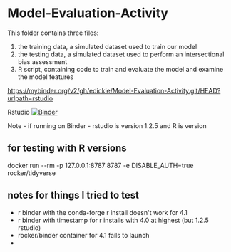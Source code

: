 # Model-Evaluation-Activity

This folder contains three files: 
1) the training data, a simulated dataset used to train our model
2) the testing data, a simulated dataset used to perform an intersectional bias assessment
3) R script, containing code to train and evaluate the model and examine the model features

https://mybinder.org/v2/gh/edickie/Model-Evaluation-Activity.git/HEAD?urlpath=rstudio

Rstudio [![Binder](https://mybinder.org/badge_logo.svg)](https://mybinder.org/v2/gh/edickie/Model-Evaluation-Activity.git/HEAD?urlpath=rstudio)

Note - if running on Binder - rstudio is version 1.2.5 and R is version

## for testing with R versions
docker run --rm -p 127.0.0.1:8787:8787 -e DISABLE_AUTH=true rocker/tidyverse

## notes for things I tried to test
 - r binder with the conda-forge r install doesn't work for 4.1
 - r binder with timestamp for r installs with 4.0 at highest (but 1.2.5 rstudio)
 - rocker/binder container for 4.1 fails to launch
 - 